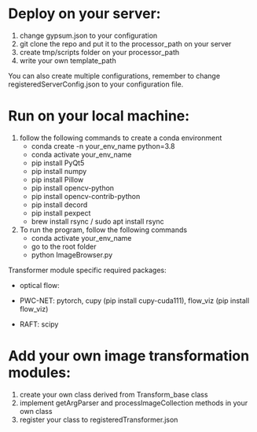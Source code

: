# Deploy on your server:
1. change gypsum.json to your configuration
2. git clone the repo and put it to the processor_path on your server
3. create tmp/scripts folder on your processor_path
4. write your own template_path

You can also create multiple configurations, remember to change registeredServerConfig.json to your configuration file.

# Run on your local machine:
1. follow the following commands to create a conda environment
    * conda create -n your_env_name python=3.8
    * conda activate your_env_name
    * pip install PyQt5
    * pip install numpy
    * pip install Pillow
    * pip install opencv-python
    * pip install opencv-contrib-python
    * pip install decord
    * pip install pexpect
    * brew install rsync / sudo apt install rsync
2. To run the program, follow the following commands
    * conda activate your_env_name
    * go to the root folder
    * python ImageBrowser.py

Transformer module specific required packages:
* optical flow: 
- PWC-NET: pytorch, cupy (pip install cupy-cuda111), flow_viz (pip install flow_viz)
* RAFT: scipy

# Add your own image transformation modules:
1. create your own class derived from Transform_base class
2. implement getArgParser and processImageCollection methods in your own class
3. register your class to registeredTransformer.json